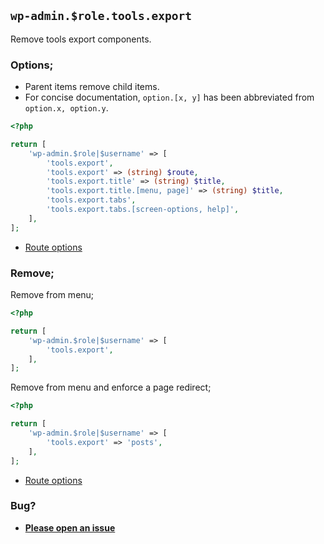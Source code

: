 ## `wp-admin.$role.tools.export`

Remove tools export components.

### Options;

- Parent items remove child items.
- For concise documentation, `option.[x, y]` has been abbreviated from `option.x, option.y`.

```php
<?php

return [
	'wp-admin.$role|$username' => [
		'tools.export',
		'tools.export' => (string) $route,
		'tools.export.title' => (string) $title,
		'tools.export.title.[menu, page]' => (string) $title,
		'tools.export.tabs',
		'tools.export.tabs.[screen-options, help]',
	],
];
```

- [Route options](../route-options.md)

### Remove;

Remove from menu;

```php
<?php

return [
	'wp-admin.$role|$username' => [
		'tools.export',
	],
];
```

Remove from menu and enforce a page redirect;

```php
<?php

return [
	'wp-admin.$role|$username' => [
		'tools.export' => 'posts',
	],
];
```

- [Route options](../route-options.md)

### Bug?

- **[Please open an issue](https://github.com/darrenjacoby/intervention/issues/new?title=[wp-admin.tools.export]&labels=bug&assignees=darrenjacoby)**
